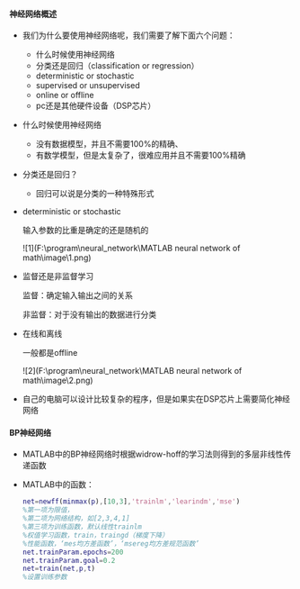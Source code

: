 #### 神经网络概述

- 我们为什么要使用神经网络呢，我们需要了解下面六个问题：

  - 什么时候使用神经网络
  - 分类还是回归（classification or regression）
  - deterministic or stochastic
  - supervised or unsupervised
  - online or offline
  - pc还是其他硬件设备（DSP芯片）

- 什么时候使用神经网络

  - 没有数据模型，并且不需要100%的精确、
  - 有数学模型，但是太复杂了，很难应用并且不需要100%精确

- 分类还是回归？

  - 回归可以说是分类的一种特殊形式

- deterministic or stochastic

  输入参数的比重是确定的还是随机的

  ![1](F:\program\neural_network\MATLAB neural network of math\image\1.png)

- 监督还是非监督学习

  监督：确定输入输出之间的关系

  非监督：对于没有输出的数据进行分类

- 在线和离线

  一般都是offline

  ![2](F:\program\neural_network\MATLAB neural network of math\image\2.png)

- 自己的电脑可以设计比较复杂的程序，但是如果实在DSP芯片上需要简化神经网络

#### BP神经网络

- MATLAB中的BP神经网络时根据widrow-hoff的学习法则得到的多层非线性传递函数

- MATLAB中的函数：

  ```matlab
  net=newff(minmax(p),[10,3],'trainlm','learindm','mse')
  %第一项为限值，
  %第二项为网络结构，如[2,3,4,1]
  %第三项为训练函数，默认线性trainlm
  %权值学习函数，train，traingd（梯度下降）
  %性能函数，‘mes均方差函数’，‘msereg均方差规范函数’
  net.trainParam.epochs=200
  net.trainParam.goal=0.2
  net=train(net,p,t)
  %设置训练参数
  ```

  ​